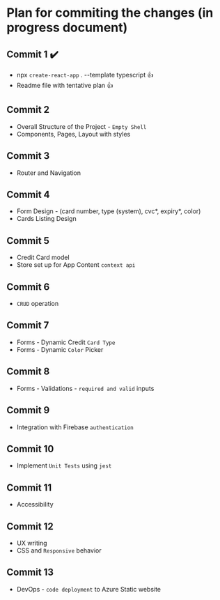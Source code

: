 # Plan for commiting the changes (in progress document)

## Commit 1 :heavy_check_mark:

- npx `create-react-app` . --template typescript :thumbsup:
- Readme file with tentative plan :thumbsup:

## Commit 2 
- Overall Structure of the Project - `Empty Shell`
- Components, Pages, Layout with styles

## Commit 3
-  Router and Navigation

## Commit 4
-  Form Design - (card number, type (system), cvc*, expiry*, color)
-  Cards Listing Design

## Commit 5
-  Credit Card model
-  Store set up for App Content `context api`

## Commit 6
-  `CRUD` operation

## Commit 7
-  Forms - Dynamic Credit `Card Type`
-  Forms - Dynamic `Color` Picker

## Commit 8
-  Forms - Validations - `required and valid` inputs

## Commit 9
-  Integration with Firebase `authentication`

## Commit 10
-  Implement `Unit Tests` using `jest`

## Commit 11
-  Accessibility

## Commit 12
-  UX writing
-  CSS and `Responsive` behavior 

## Commit 13
-  DevOps - `code deployment` to Azure Static website